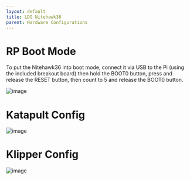 ```yaml
---
layout: default 
title: LDO Nitehawk36
parent: Hardware Configurations
---
```


# RP Boot Mode

To put the Nitehawk36 into boot mode, connect it via USB to the Pi (using the included breakout board) then hold the BOOT0 button, press and release the RESET button, then count to 5 and release the BOOT0 button.

![image](https://github.com/user-attachments/assets/41434c22-25da-49c5-9d3c-026138f8009c)


# Katapult Config

![image](https://github.com/user-attachments/assets/c28f80ab-3460-401a-873b-43b6336ac004)


# Klipper Config

![image](https://github.com/user-attachments/assets/195fe4be-9ed4-4638-aa19-e6fc934c3b22)



